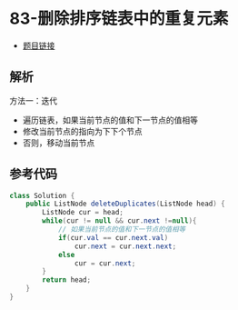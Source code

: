 # 83-删除排序链表中的重复元素

- [题目链接](https://leetcode-cn.com/problems/remove-duplicates-from-sorted-list/)

## 解析

方法一：迭代
- 遍历链表，如果当前节点的值和下一节点的值相等
- 修改当前节点的指向为下下个节点
- 否则，移动当前节点

## 参考代码
```Java
class Solution {
    public ListNode deleteDuplicates(ListNode head) {
        ListNode cur = head;
        while(cur != null && cur.next !=null){
            // 如果当前节点的值和下一节点的值相等
            if(cur.val == cur.next.val)
                cur.next = cur.next.next;
            else
                cur = cur.next;
        }
        return head;
    }
}
```
